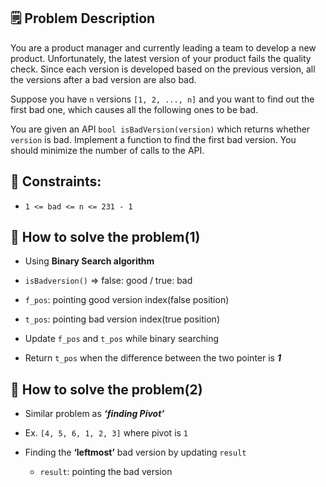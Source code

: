 ## 🗒️ Problem Description
You are a product manager and currently leading a team to develop a new product. Unfortunately, the latest version of your product fails the quality check. Since each version is developed based on the previous version, all the versions after a bad version are also bad.

Suppose you have `n` versions `[1, 2, ..., n]` and you want to find out the first bad one, which causes all the following ones to be bad.

You are given an API `bool isBadVersion(version)` which returns whether `version` is bad. Implement a function to find the first bad version. You should minimize the number of calls to the API.


## 📌 Constraints:
- `1 <= bad <= n <= 231 - 1`


## 🤔 How to solve the problem(1)
- Using **Binary Search algorithm**
- `isBadversion()` => false: good / true: bad
- `f_pos`: pointing good version index(false position)
- `t_pos`: pointing bad version index(true position)

- Update `f_pos` and `t_pos` while binary searching
- Return `t_pos` when the difference between the two pointer is ***1***


## 🤔 How to solve the problem(2)
- Similar problem as ***‘finding Pivot’***
- Ex. `[4, 5, 6, 1, 2, 3]` where pivot is `1`

- Finding the **‘leftmost’** bad version by updating `result`
  - `result`: pointing the bad version
